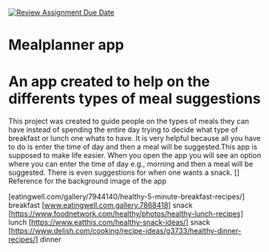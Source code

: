 [![Review Assignment Due Date](https://classroom.github.com/assets/deadline-readme-button-22041afd0340ce965d47ae6ef1cefeee28c7c493a6346c4f15d667ab976d596c.svg)](https://classroom.github.com/a/kIM4zJRU)
# Mealplanner app
# An app created to help on the differents types of meal suggestions

This project was created to guide people on the types of meals they can have instead of spending the entire day trying to decide what type of breakfast or lunch one whats to have. It is very helpful because all you have to do is enter the time of day and then a meal will be suggested.This app is supposed to make life easier. When you open the app you will see an option where you can enter the time of day e.g., morning and then a meal will be suggested. There is even suggestions for when one wants a snack.
[]
Reference for the background image of the app

[eatingwell.com/gallery/7944140/healthy-5-minute-breakfast-recipes/] breakfast
[www.eatingwell.com.gallery.7868418] snack
[https://www.foodnetwork.com/healthy/photos/healthy-lunch-recipes] lunch
[https://www.eatthis.com/healthy-snack-ideas/] snack
[https://www.delish.com/cooking/recipe-ideas/g3733/healthy-dinner-recipes/] dinner
